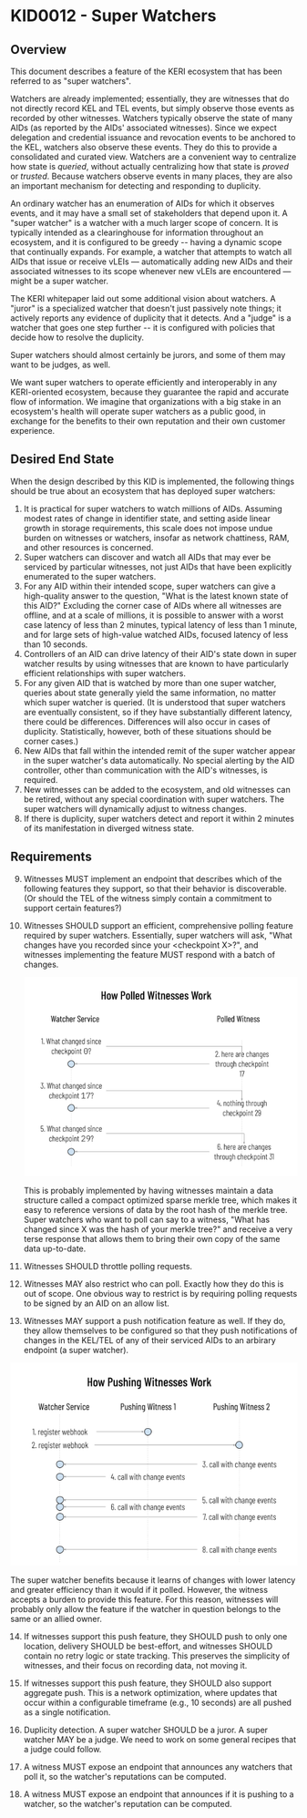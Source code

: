 # KID0012 - Super Watchers

## Overview

This document describes a feature of the KERI ecosystem that has been referred to as "super watchers".

Watchers are already implemented; essentially, they are witnesses that do not directly record KEL and TEL events, but simply observe those events as recorded by other witnesses. Watchers typically observe the state of many AIDs (as reported by the AIDs' associated witnesses). Since we expect delegation and credential issuance and revocation events to be anchored to the KEL, watchers also observe these events. They do this to provide a consolidated and curated view. Watchers are a convenient way to centralize how state is *queried*, without actually centralizing how that state is *proved* or *trusted*. Because watchers observe events in many places, they are also an important mechanism for detecting and responding to duplicity.

An ordinary watcher has an enumeration of AIDs for which it observes events, and it may have a small set of stakeholders that depend upon it. A "super watcher" is a watcher with a much larger scope of concern. It is typically intended as a clearinghouse for information throughout an ecosystem, and it is configured to be greedy -- having a dynamic scope that continually expands. For example, a watcher that attempts to watch all AIDs that issue or receive vLEIs — automatically adding new AIDs and their associated witnesses to its scope whenever new vLEIs are encountered — might be a super watcher.

The KERI whitepaper laid out some additional vision about watchers. A "juror" is a specialized watcher that doesn't just passively note things; it actively reports any evidence of duplicity that it detects. And a "judge" is a watcher that goes one step further -- it is configured with policies that decide how to resolve the duplicity.

Super watchers should almost certainly be jurors, and some of them may want to be judges, as well.

We want super watchers to operate efficiently and interoperably in any KERI-oriented ecosystem, because they guarantee the rapid and accurate flow of information. We imagine that organizations with a big stake in an ecosystem's health will operate super watchers as a public good, in exchange for the benefits to their own reputation and their own customer experience.

## Desired End State

When the design described by this KID is implemented, the following things should be true about an ecosystem that has deployed super watchers:

1. It is practical for super watchers to watch millions of AIDs. Assuming modest rates of change in identifier state, and setting aside linear growth in storage requirements, this scale does not impose undue burden on witnesses or watchers, insofar as network chattiness, RAM, and other resources is concerned.
2. Super watchers can discover and watch all AIDs that may ever be serviced by particular witnesses, not just AIDs that have been explicitly enumerated to the super watchers.
3. For any AID within their intended scope, super watchers can give a high-quality answer to the question, "What is the latest known state of this AID?" Excluding the corner case of AIDs where all witnesses are offline, and at a scale of millions, it is possible to answer with a worst case latency of less than 2 minutes, typical latency of less than 1 minute, and for large sets of high-value watched AIDs, focused latency of less than 10 seconds.
4. Controllers of an AID can drive latency of their AID's state down in super watcher results by using witnesses that are known to have particularly efficient relationships with super watchers.
5. For any given AID that is watched by more than one super watcher, queries about state generally yield the same information, no matter which super watcher is queried. (It is understood that super watchers are eventually consistent, so if they have substantially different latency, there could be differences. Differences will also occur in cases of duplicity. Statistically, however, both of these situations should be corner cases.)
6. New AIDs that fall within the intended remit of the super watcher appear in the super watcher's data automatically. No special alerting by the AID controller, other than communication with the AID's witnesses, is required.
7. New witnesses can be added to the ecosystem, and old witnesses can be retired, without any special coordination with super watchers. The super watchers will dynamically adjust to witness changes.
8. If there is duplicity, super watchers detect and report it within 2 minutes of its manifestation in diverged witness state.

## Requirements

9. Witnesses MUST implement an endpoint that describes which of the following features they support, so that their behavior is discoverable. (Or should the TEL of the witness simply contain a commitment to support certain features?)

10. Witnesses SHOULD support an efficient, comprehensive polling feature required by super watchers. Essentially, super watchers will ask, "What changes have you recorded since your &lt;checkpoint X&gt;?", and witnesses implementing the feature MUST respond with a batch of changes.

    ![diagram of polled witnesses](assets/polled-witnesses.png)

    This is probably implemented by having witnesses maintain a data structure called a compact optimized sparse merkle tree, which makes it easy to reference versions of data by the root hash of the merkle tree. Super watchers who want to poll can say to a witness, "What has changed since X was the hash of your merkle tree?" and receive a very terse response that allows them to bring their own copy of the same data up-to-date.

11. Witnesses SHOULD throttle polling requests.

12. Witnesses MAY also restrict who can poll. Exactly how they do this is out of scope. One obvious way to restrict is by requiring polling requests to be signed by an AID on an allow list.

13. Witnesses MAY support a push notification feature as well. If they do, they allow themselves to be configured so that they push notifications of changes in the KEL/TEL of any of their serviced AIDs to an arbirary endpoint (a super watcher).

![pushing witnesses](assets/pushing-witnesses.png)

The super watcher benefits because it learns of changes with lower latency and greater efficiency than it would if it polled. However, the witness accepts a burden to provide this feature. For this reason, witnesses will probably only allow the feature if the watcher in question belongs to the same or an allied owner.

14. If witnesses support this push feature, they SHOULD push to only one location, delivery SHOULD be best-effort, and witnesses SHOULD contain no retry logic or state tracking. This preserves the simplicity of witnesses, and their focus on recording data, not moving it.

15. If witnesses support this push feature, they SHOULD also support aggregate push. This is a network optimization, where updates that occur within a configurable timeframe (e.g., 10 seconds) are all pushed as a single notification.

16. Duplicity detection. A super watcher SHOULD be a juror. A super watcher MAY be a judge. We need to work on some general recipes that a judge could follow.

17. A witness MUST expose an endpoint that announces any watchers that poll it, so the watcher's reputations can be computed.

18. A witness MUST expose an endpoint that announces if it is pushing to a watcher, so the watcher's reputation can be computed.

 


